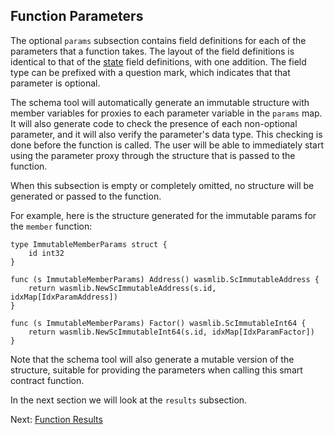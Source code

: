 ## Function Parameters

The optional `params` subsection contains field definitions for each of the parameters
that a function takes. The layout of the field definitions is identical to that of
the [state](state.md) field definitions, with one addition. The field type can be prefixed
with a question mark, which indicates that that parameter is optional.

The schema tool will automatically generate an immutable structure with member variables
for proxies to each parameter variable in the `params` map. It will also generate code to
check the presence of each non-optional parameter, and it will also verify the parameter's
data type. This checking is done before the function is called. The user will be able to
immediately start using the parameter proxy through the structure that is passed to the
function.

When this subsection is empty or completely omitted, no structure will be generated or
passed to the function.

For example, here is the structure generated for the immutable params for the `member`
function:

```golang
type ImmutableMemberParams struct {
    id int32
}

func (s ImmutableMemberParams) Address() wasmlib.ScImmutableAddress {
    return wasmlib.NewScImmutableAddress(s.id, idxMap[IdxParamAddress])
}

func (s ImmutableMemberParams) Factor() wasmlib.ScImmutableInt64 {
    return wasmlib.NewScImmutableInt64(s.id, idxMap[IdxParamFactor])
}
```

Note that the schema tool will also generate a mutable version of the structure, suitable
for providing the parameters when calling this smart contract function.

In the next section we will look at the `results` subsection.

Next: [Function Results](results.md)

